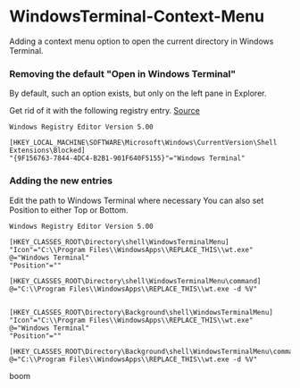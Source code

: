 # WindowsTerminal-Context-Menu
Adding a context menu option to open the current directory in Windows Terminal.

### Removing the default "Open in Windows Terminal"
By default, such an option exists, but only on the left pane in Explorer.

Get rid of it with the following registry entry. [Source](https://github.com/microsoft/terminal/issues/8105#issuecomment-726789079)

```
Windows Registry Editor Version 5.00

[HKEY_LOCAL_MACHINE\SOFTWARE\Microsoft\Windows\CurrentVersion\Shell Extensions\Blocked]
"{9F156763-7844-4DC4-B2B1-901F640F5155}"="Windows Terminal"
```

### Adding the new entries

Edit the path to Windows Terminal where necessary
You can also set Position to either Top or Bottom.
```
Windows Registry Editor Version 5.00

[HKEY_CLASSES_ROOT\Directory\shell\WindowsTerminalMenu]
"Icon"="C:\\Program Files\\WindowsApps\\REPLACE_THIS\\wt.exe"
@="Windows Terminal"
"Position"=""

[HKEY_CLASSES_ROOT\Directory\shell\WindowsTerminalMenu\command]
@="C:\\Program Files\\WindowsApps\\REPLACE_THIS\\wt.exe -d %V"


[HKEY_CLASSES_ROOT\Directory\Background\shell\WindowsTerminalMenu]
"Icon"="C:\\Program Files\\WindowsApps\\REPLACE_THIS\\wt.exe"
@="Windows Terminal"
"Position"=""

[HKEY_CLASSES_ROOT\Directory\Background\shell\WindowsTerminalMenu\command]
@="C:\\Program Files\\WindowsApps\\REPLACE_THIS\\wt.exe -d %V"
```

boom
